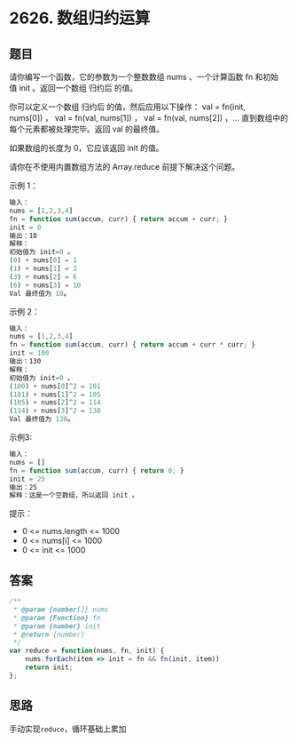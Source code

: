 # 2626. 数组归约运算

## 题目

请你编写一个函数，它的参数为一个整数数组 nums 、一个计算函数 fn 和初始值 init 。返回一个数组 归约后 的值。

你可以定义一个数组 归约后 的值，然后应用以下操作： val = fn(init, nums[0]) ， val = fn(val, nums[1]) ， val = fn(val, nums[2]) ，... 直到数组中的每个元素都被处理完毕。返回 val 的最终值。

如果数组的长度为 0，它应该返回 init 的值。

请你在不使用内置数组方法的 Array.reduce 前提下解决这个问题。

示例 1：

```js
输入：
nums = [1,2,3,4]
fn = function sum(accum, curr) { return accum + curr; }
init = 0
输出：10
解释：
初始值为 init=0 。
(0) + nums[0] = 1
(1) + nums[1] = 3
(3) + nums[2] = 6
(6) + nums[3] = 10
Val 最终值为 10。
```

示例 2：

```js
输入： 
nums = [1,2,3,4]
fn = function sum(accum, curr) { return accum + curr * curr; }
init = 100
输出：130
解释：
初始值为 init=0 。
(100) + nums[0]^2 = 101
(101) + nums[1]^2 = 105
(105) + nums[2]^2 = 114
(114) + nums[3]^2 = 130
Val 最终值为 130。
```

示例3:

```js
输入： 
nums = []
fn = function sum(accum, curr) { return 0; }
init = 25
输出：25
解释：这是一个空数组，所以返回 init 。
```

提示：

- 0 <= nums.length <= 1000
- 0 <= nums[i] <= 1000
- 0 <= init <= 1000

## 答案

```js
/**
 * @param {number[]} nums
 * @param {Function} fn
 * @param {number} init
 * @return {number}
 */
var reduce = function(nums, fn, init) {
    nums.forEach(item => init = fn && fn(init, item))
    return init;
};
```

## 思路

手动实现`reduce`，循环基础上累加